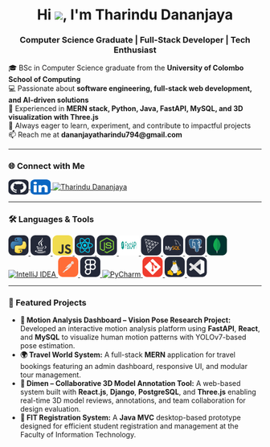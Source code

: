 <h1 align="center">Hi <img src="https://media.giphy.com/media/hvRJCLFzcasrR4ia7z/giphy.gif" width="30px"/>, I'm Tharindu Dananjaya</h1>

<h3 align="center">Computer Science Graduate | Full-Stack Developer | Tech Enthusiast</h3>

<p align="left">
🎓 BSc in Computer Science graduate from the <b>University of Colombo School of Computing</b><br/>
💻 Passionate about <b>software engineering, full-stack web development, and AI-driven solutions</b><br/>
🚀 Experienced in <b>MERN stack, Python, Java, FastAPI, MySQL, and 3D visualization with Three.js</b><br/>
🧠 Always eager to learn, experiment, and contribute to impactful projects<br/>
📫 Reach me at <b>dananjayatharindu794@gmail.com</b>
</p>

---

<h3 align="left">🌐 Connect with Me</h3>
<p align="left">
  <a href="https://github.com/TharinduAKTD" target="_blank">
    <img align="center" src="https://github.com/tandpfun/skill-icons/blob/main/icons/Github-Dark.svg" alt="Tharindu Dananjaya" height="30" width="40" />
  </a>
  <a href="https://www.linkedin.com/in/aktdananjaya" target="_blank">
    <img align="center" src="https://github.com/tandpfun/skill-icons/blob/main/icons/LinkedIn.svg" alt="Tharindu Dananjaya" height="30" width="40" />
  </a>
  <a href="https://www.facebook.com/tharindu.dananjaya.794" target="_blank">
    <img align="center" src="https://raw.githubusercontent.com/rahuldkjain/github-profile-readme-generator/master/src/images/icons/Social/facebook.svg" alt="Tharindu Dananjaya" height="30" width="40" />
  </a>
</p>

---

<h3 align="left">🛠️ Languages & Tools</h3>
<p align="left">
  <!-- Programming Languages -->
  <a href="https://www.python.org/" target="_blank" rel="noreferrer">
    <img src="https://github.com/tandpfun/skill-icons/blob/main/icons/Python-Dark.svg" alt="Python" width="40" height="40"/>
  </a>
  <a href="https://www.java.com/" target="_blank" rel="noreferrer">
    <img src="https://github.com/tandpfun/skill-icons/blob/main/icons/Java-Dark.svg" alt="Java" width="40" height="40"/>
  </a>
  <a href="https://developer.mozilla.org/en-US/docs/Web/JavaScript" target="_blank" rel="noreferrer">
    <img src="https://github.com/tandpfun/skill-icons/blob/main/icons/JavaScript.svg" alt="JavaScript" width="40" height="40"/>
  </a>

  <!-- Web & Backend -->
  <a href="https://react.dev/" target="_blank" rel="noreferrer">
    <img src="https://github.com/tandpfun/skill-icons/blob/main/icons/React-Dark.svg" alt="React" width="40" height="40"/>
  </a>
  <a href="https://nodejs.org/" target="_blank" rel="noreferrer">
    <img src="https://github.com/tandpfun/skill-icons/blob/main/icons/NodeJS-Dark.svg" alt="Node.js" width="40" height="40"/>
  </a>
  <a href="https://fastapi.tiangolo.com/" target="_blank" rel="noreferrer">
    <img src="https://raw.githubusercontent.com/fastapi/fastapi/master/docs/en/docs/img/logo-margin/logo-teal.svg" alt="FastAPI" width="40" height="40"/>
  </a>
  <a href="https://threejs.org/" target="_blank" rel="noreferrer">
    <img src="https://github.com/tandpfun/skill-icons/blob/main/icons/ThreeJS-Dark.svg" alt="Three.js" width="40" height="40"/>
  </a>

  <!-- Databases -->
  <a href="https://www.mysql.com/" target="_blank" rel="noreferrer">
    <img src="https://github.com/tandpfun/skill-icons/blob/main/icons/MySQL-Dark.svg" alt="MySQL" width="40" height="40"/>
  </a>
  <a href="https://www.postgresql.org/" target="_blank" rel="noreferrer">
    <img src="https://github.com/tandpfun/skill-icons/blob/main/icons/PostgreSQL-Dark.svg" alt="PostgreSQL" width="40" height="40"/>
  </a>
  <a href="https://www.mongodb.com/" target="_blank" rel="noreferrer">
    <img src="https://github.com/tandpfun/skill-icons/blob/main/icons/MongoDB.svg" alt="MongoDB" width="40" height="40"/>
  </a>

  <!-- IDEs & Tools -->
  <a href="https://www.jetbrains.com/idea/" target="_blank" rel="noreferrer">
    <img src="https://cdn.jsdelivr.net/gh/devicons/devicon/icons/intellij/intellij-original.svg" alt="IntelliJ IDEA" width="40" height="40"/>
  </a>
  <a href="https://www.postman.com/" target="_blank" rel="noreferrer">
    <img src="https://github.com/tandpfun/skill-icons/blob/main/icons/Postman.svg" alt="Postman" width="40" height="40"/>
  </a>
  <a href="https://www.figma.com/" target="_blank" rel="noreferrer">
    <img src="https://github.com/tandpfun/skill-icons/blob/main/icons/Figma-Dark.svg" alt="Figma" width="40" height="40"/>
  </a>
  <a href="https://www.jetbrains.com/pycharm/" target="_blank" rel="noreferrer">
    <img src="https://cdn.jsdelivr.net/gh/devicons/devicon/icons/pycharm/pycharm-original.svg" alt="PyCharm" width="40" height="40"/>
  </a>

  <!-- Platforms & Version Control -->
  <a href="https://git-scm.com/" target="_blank" rel="noreferrer">
    <img src="https://github.com/tandpfun/skill-icons/blob/main/icons/Git.svg" alt="Git" width="40" height="40"/>
  </a>
  <a href="https://www.linux.org/" target="_blank" rel="noreferrer">
    <img src="https://github.com/tandpfun/skill-icons/blob/main/icons/Linux-Dark.svg" alt="Linux" width="40" height="40"/>
  </a>
  <a href="https://code.visualstudio.com/" target="_blank" rel="noreferrer">
    <img src="https://github.com/tandpfun/skill-icons/blob/main/icons/VSCode-Dark.svg" alt="VS Code" width="40" height="40"/>
  </a>
</p>

---

<h3 align="left">🚀 Featured Projects</h3>
<ul>
  <li>
    <b>🎯 Motion Analysis Dashboard – Vision Pose Research Project:</b>
    Developed an interactive motion analysis platform using <b>FastAPI</b>, <b>React</b>, and <b>MySQL</b> to visualize human motion patterns with YOLOv7-based pose estimation.
  </li>
  <li>
    <b>🌍 Travel World System:</b>
    A full-stack <b>MERN</b> application for travel bookings featuring an admin dashboard, responsive UI, and modular tour management.
  </li>
  <li>
    <b>🧩 Dimen – Collaborative 3D Model Annotation Tool:</b>
    A web-based system built with <b>React.js</b>, <b>Django</b>, <b>PostgreSQL</b>, and <b>Three.js</b> enabling real-time 3D model reviews, annotations, and team collaboration for design evaluation.
  </li>
  <li>
    <b>📡 FIT Registration System:</b>
    A <b>Java MVC</b> desktop-based prototype designed for efficient student registration and management at the Faculty of Information Technology.
  </li>
</ul>

